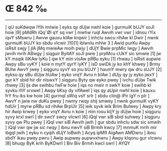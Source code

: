 # Œ 842 ‰
---
] qU suKdwqw lYih imlwie ] eyks qy dUjw nwhI koie ] gurmuiK bUJY soJI
hoie ]9] pMdRh iQqˆØI qY sq vwr ] mwhw ruqI Awvih vwr vwr ] idnsu
rYix iqvY sMswru ] Awvw gauxu kIAw krqwir ] inhclu swcu rihAw kl
Dwir ] nwnk gurmuiK bUJY ko sbdu vIcwir ]10]1] iblwvlu mhlw 3 ]
Awid purKu Awpy isRsit swjy ] jIA jMq mwieAw moih pwjy ] dUjY Bwie
prpMic lwgy ] Awvih jwvih mrih ABwgy ] siqguir ByitAY soJI pwie ]
prpMcu cUkY sic smwie ]1] jw kY msqik iliKAw lyKu ] qw kY min visAw
pRBu eyku ]1] rhwau ] isRsit aupwie Awpy sBu vyKY ] koie n mytY qyrY lyKY ]
isD swiDk jy ko khY khwey ] Brmy BUlw AwvY jwey ] siqguru syvY so jnu bUJY
] haumY mwry qw dru sUJY ]2] eyksu qy sBu dUjw hUAw ] eyko vrqY Avru n
bIAw ] dUjy qy jy eyko jwxY ] gur kY sbid hir dir nIswxY ] siqguru Byty
qw eyko pwey ] ivchu dUjw Twik rhwey ]3] ijs dw swihbu fwFw hoie ] iqs
no mwir n swkY koie ] swihb kI syvku rhY srxweI ] Awpy bKsy dy
vifAweI ] iqs qy aUpir nwhI koie ] kauxu frY fru iks kw hoie ]4]
gurmqI sWiq vsY srIr ] sbdu cIin@ iPir lgY n pIr ] AwvY n jwie nw
duKu pwey ] nwmy rwqy shij smwey ] nwnk gurmuiK vyKY hdUir ] myrw pRBu sd
rihAw BrpUir ]5] ieik syvk ieik Brim Bulwey ] Awpy kry hir Awip
krwey ] eyko vrqY Avru n koie ] min rosu kIjY jy dUjw hoie ] siqguru syvy
krxI swrI ] dir swcY swcy vIcwrI ]6] iQqI vwr siB sbid suhwey ]
siqguru syvy qw Plu pwey ] iQqI vwr siB Awvih jwih ] gur sbdu inhclu
sdw sic smwih ] iQqI vwr qw jw sic rwqy ] ibnu nwvY siB Brmih kwcy
]7] mnmuK mrih mir ibgqI jwih ] eyku n cyqih dUjY loBwih ] Acyq
ipMfI AigAwn AMDwru ] ibnu sbdY ikau pwey pwru ] Awip aupwey aupwvxhwru
] Awpy kIqonu gur vIcwru ]8] bhuqy ByK krih ByKDwrI ] Biv Biv Brmih
kwcI swrI ] AYQY
####
